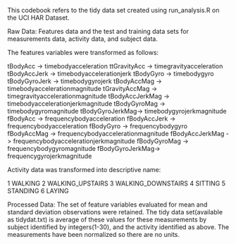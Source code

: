 This codebook refers to the tidy data set created using run_analysis.R on the UCI HAR Dataset.

Raw Data: Features data and the test and training data sets for measurements data, activity data, and subject data.

The features variables were transformed as follows:

tBodyAcc -> timebodyacceleration ttGravityAcc -> timegravityacceleration tBodyAccJerk -> timebodyaccelerationjerk tBodyGyro -> timebodygyro tBodyGyroJerk -> timebodygyrojerk tBodyAccMag -> timebodyaccelerationmagnitude tGravityAccMag -> timegravityaccelerationmagnitude tBodyAccJerkMag -> timebodyaccelerationjerkmagnitude tBodyGyroMag -> timebodygyromagnitude tBodyGyroJerkMag-> timebodygyrojerkmagnitude fBodyAcc -> frequencybodyacceleration fBodyAccJerk -> frequencybodyacceleration fBodyGyro -> frequencybodygyro fBodyAccMag -> frequencybodyaccelerationmagnitude fBodyAccJerkMag -> frequencybodyaccelerationjerkmagnitude fBodyGyroMag -> frequencybodygyromagnitude fBodyGyroJerkMag-> frequencygyrojerkmagnitude

Activity data was transformed into descriptive name:

1 WALKING 2 WALKING_UPSTAIRS 3 WALKING_DOWNSTAIRS 4 SITTING 5 STANDING 6 LAYING

Processed Data: The set of feature variables evaluated for mean and standard deviation observations were retained. The tidy data set(available as tidydat.txt) is average of these values for these measurements by subject identified by integers(1-30), and the activity identified as above. The measurements have been normalized so there are no units.
